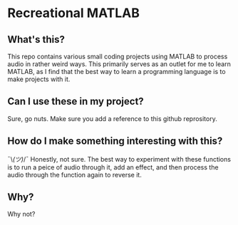 # Recreational MATLAB

## What's this?
This repo contains various small coding projects using MATLAB to process audio in rather weird ways. This primarily serves as an outlet for me to learn MATLAB, as I find that the best way to learn a programming language is to make projects with it. 

## Can I use these in my project?
Sure, go nuts. Make sure you add a reference to this github reprository. 

## How do I make something interesting with this?
¯\\_(ツ)_/¯
Honestly, not sure. The best way to experiment with these functions is to run a peice of audio through it, add an effect, and then process the audio through the function again to reverse it. 

## Why?
Why not?

